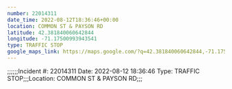 ```yaml
---
number: 22014311
date_time: 2022-08-12T18:36:46+00:00
location: COMMON ST & PAYSON RD
latitude: 42.381840060642844
longitude: -71.17500993943541
type: TRAFFIC STOP
google_maps_link: https://maps.google.com/?q=42.381840060642844,-71.17500993943541
---
```


;;;;;;Incident #: 22014311  Date: 2022-08-12 18:36:46   Type: TRAFFIC STOP;;;Location: COMMON ST & PAYSON RD;;;
